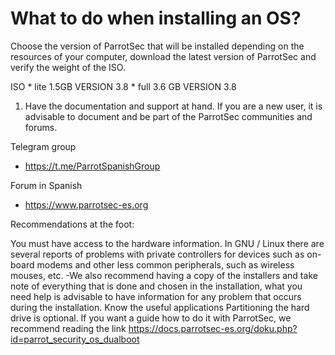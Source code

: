 # What to do when installing an OS?

Choose the version of ParrotSec that will be installed depending on the resources of your computer, download the latest version of ParrotSec and verify the weight of the ISO.

ISO * lite 1.5GB VERSION 3.8 * full 3.6 GB VERSION 3.8

1) Have the documentation and support at hand. If you are a new user, it is advisable to document and be part of the ParrotSec communities and forums.

Telegram group

- https://t.me/ParrotSpanishGroup

Forum in Spanish

- https://www.parrotsec-es.org

Recommendations at the foot:

You must have access to the hardware information.
In GNU / Linux there are several reports of problems with private controllers for devices such as on-board modems and other less common peripherals, such as wireless mouses, etc. -We also recommend having a copy of the installers and take note of everything that is done and chosen in the installation, what you need help is advisable to have information for any problem that occurs during the installation.
Know the useful applications
Partitioning the hard drive is optional. If you want a guide how to do it with ParrotSec, we recommend reading the link https://docs.parrotsec-es.org/doku.php?id=parrot_security_os_dualboot
